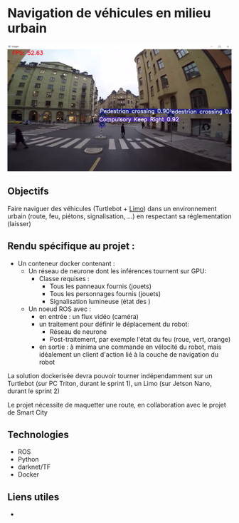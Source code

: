 # Navigation de véhicules en milieu urbain
![YoloRoad](img/yoloRoad.png)

## Objectifs
Faire naviguer des véhicules (Turtlebot + [Limo](https://global.agilex.ai/products/limo)) dans un environnement urbain (route, feu, piétons, signalisation, ...) en respectant sa réglementation (laisser) 


## Rendu spécifique au projet :
- Un conteneur docker contenant :
  - Un réseau de neurone dont les inférences tournent sur GPU:
    - Classe requises :
      - Tous les panneaux fournis (jouets)
      - Tous les personnages fournis (jouets)
      - Signalisation lumineuse (état des  )
  - Un noeud ROS avec :
    - en entrée : un flux vidéo (caméra)
    - un traitement pour définir le déplacement du robot:
      - Réseau de neurone
      - Post-traitement, par exemple l'état du feu (roue, vert, orange)
    - en sortie : à minima une commande en vélocité du robot, mais idéalement un client d'action lié à la couche de navigation du robot 

La solution dockerisée devra pouvoir tourner indépendamment sur un Turtlebot (sur PC Triton, durant le sprint 1), un Limo (sur Jetson Nano, durant le sprint 2)  

Le projet nécessite de maquetter une route, en collaboration avec le projet de Smart City

## Technologies
* ROS
* Python
* darknet/TF
* Docker

## Liens utiles
* []()
